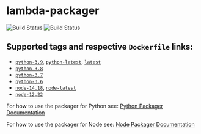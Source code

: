 # lambda-packager
![Build Status](https://github.com/3mcloud/lambda-packager/actions/workflows/docker-publish.yml/badge.svg)
![Build Status](https://github.com/3mcloud/lambda-packager/actions/workflows/docker-publish-qa.yml/badge.svg)

## **Supported tags and respective `Dockerfile` links**:

- [`python-3.9`](https://github.com/3mcloud/lambda-packager/blob/master/python/3.9/Dockerfile), [`python-latest`](https://github.com/3mcloud/lambda-packager/blob/master/python/3.9/Dockerfile), [`latest`](https://github.com/3mcloud/lambda-packager/blob/master/python/3.9/Dockerfile)
- [`python-3.8`](https://github.com/3mcloud/lambda-packager/blob/master/python/3.8/Dockerfile)
- [`python-3.7`](https://github.com/3mcloud/lambda-packager/blob/master/python/3.7/Dockerfile)
- [`python-3.6`](https://github.com/3mcloud/lambda-packager/blob/master/python/3.6/Dockerfile)
- [`node-14.18`](https://github.com/3mcloud/lambda-packager/blob/master/node/14.18/Dockerfile), [`node-latest`](https://github.com/3mcloud/lambda-packager/blob/master/node/14.18/Dockerfile)
- [`node-12.22`](https://github.com/3mcloud/lambda-packager/blob/master/node/12.22/Dockerfile)

For how to use the packager for Python see:
[Python Packager Documentation](./documentation/python_packager.md)

For how to use the packager for Node see:
[Node Packager Documentation](./documentation/node_packager.md)
